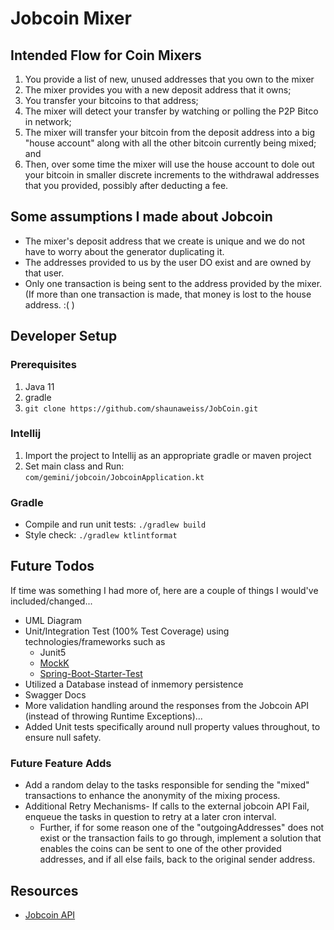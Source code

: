 # Jobcoin Mixer

## Intended Flow for Coin Mixers
1. You provide a list of new, unused addresses that you own to the mixer
2. The mixer provides you with a new deposit address that it owns;
3. You transfer your bitcoins to that address;
4. The mixer will detect your transfer by watching or polling the P2P Bitco in network;
5. The mixer will transfer your bitcoin from the deposit address into a big "house account" along with all the other bitcoin currently being mixed; and
6. Then, over some time the mixer will use the house account to dole out your bitcoin in smaller discrete increments to the withdrawal addresses that you provided, possibly after deducting a fee.

## Some assumptions I made about Jobcoin
* The mixer's deposit address that we create is unique and we do not have to worry about the generator duplicating it.
* The addresses provided to us by the user DO exist and are owned by that user.
* Only one transaction is being sent to the address provided by the mixer. (If more than one transaction is made, that money is lost to the house address. :( )

## Developer Setup
### Prerequisites
1. Java 11
2. gradle
4. ```git clone https://github.com/shaunaweiss/JobCoin.git```

### Intellij
1. Import the project to Intellij as an appropriate gradle or maven project
3. Set main class and Run: <br>
   ```com/gemini/jobcoin/JobcoinApplication.kt```

### Gradle
* Compile and run unit tests: ```./gradlew build```
* Style check: ```./gradlew ktlintformat```

## Future Todos
If time was something I had more of, here are a couple of things I would've included/changed...
* UML Diagram
* Unit/Integration Test (100% Test Coverage) using technologies/frameworks such as 
    * Junit5
    * [MockK](https://mockk.io/)
    * [Spring-Boot-Starter-Test](https://docs.spring.io/spring-boot/docs/1.0.x-SNAPSHOT/reference/html/boot-features-testing.html)
* Utilized a Database instead of inmemory persistence 
* Swagger Docs
* More validation handling around the responses from the Jobcoin API (instead of throwing Runtime Exceptions)...
* Added Unit tests specifically around null property values throughout, to ensure null safety. 

### Future Feature Adds 
* Add a random delay to the tasks responsible for sending the "mixed" transactions to enhance the anonymity of the mixing process.
* Additional Retry Mechanisms- If calls to the external jobcoin API Fail, enqueue the tasks in question to retry at a later cron interval.
  * Further, if for some reason one of the "outgoingAddresses" does not exist or the transaction fails to go through, implement a solution that enables the coins can be sent to one of the other provided addresses, and if all else fails, back to the original sender address.

## Resources
* [Jobcoin API](https://jobcoin.gemini.com/tremble/api/)